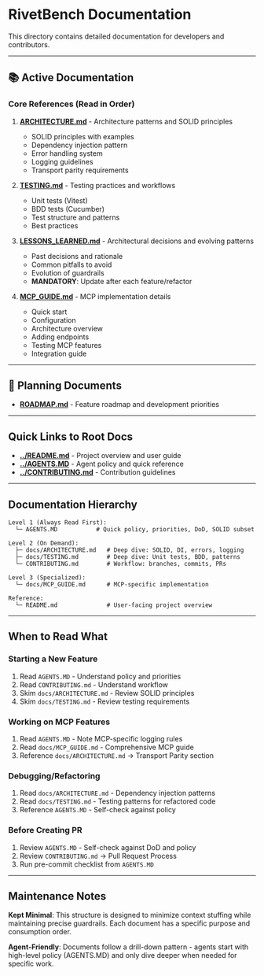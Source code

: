 # RivetBench Documentation

This directory contains detailed documentation for developers and contributors.

---

## 📚 Active Documentation

### Core References (Read in Order)

1. **[ARCHITECTURE.md](./ARCHITECTURE.md)** - Architecture patterns and SOLID principles
   - SOLID principles with examples
   - Dependency injection pattern
   - Error handling system
   - Logging guidelines
   - Transport parity requirements

2. **[TESTING.md](./TESTING.md)** - Testing practices and workflows
   - Unit tests (Vitest)
   - BDD tests (Cucumber)
   - Test structure and patterns
   - Best practices

3. **[LESSONS_LEARNED.md](./LESSONS_LEARNED.md)** - Architectural decisions and evolving patterns
   - Past decisions and rationale
   - Common pitfalls to avoid
   - Evolution of guardrails
   - **MANDATORY**: Update after each feature/refactor

4. **[MCP_GUIDE.md](./MCP_GUIDE.md)** - MCP implementation details
   - Quick start
   - Configuration
   - Architecture overview
   - Adding endpoints
   - Testing MCP features
   - Integration guide

---

## 🚀 Planning Documents

- **[ROADMAP.md](./ROADMAP.md)** - Feature roadmap and development priorities

---

## Quick Links to Root Docs

- **[../README.md](../README.md)** - Project overview and user guide
- **[../AGENTS.MD](../AGENTS.MD)** - Agent policy and quick reference
- **[../CONTRIBUTING.md](../CONTRIBUTING.md)** - Contribution guidelines

---

## Documentation Hierarchy

```
Level 1 (Always Read First):
  └─ AGENTS.MD           # Quick policy, priorities, DoD, SOLID subset

Level 2 (On Demand):
  ├─ docs/ARCHITECTURE.md   # Deep dive: SOLID, DI, errors, logging
  ├─ docs/TESTING.md        # Deep dive: Unit tests, BDD, patterns
  └─ CONTRIBUTING.md        # Workflow: branches, commits, PRs

Level 3 (Specialized):
  └─ docs/MCP_GUIDE.md      # MCP-specific implementation

Reference:
  └─ README.md              # User-facing project overview
```

---

## When to Read What

### Starting a New Feature
1. Read `AGENTS.MD` - Understand policy and priorities
2. Read `CONTRIBUTING.md` - Understand workflow
3. Skim `docs/ARCHITECTURE.md` - Review SOLID principles
4. Skim `docs/TESTING.md` - Review testing requirements

### Working on MCP Features
1. Read `AGENTS.MD` - Note MCP-specific logging rules
2. Read `docs/MCP_GUIDE.md` - Comprehensive MCP guide
3. Reference `docs/ARCHITECTURE.md` → Transport Parity section

### Debugging/Refactoring
1. Read `docs/ARCHITECTURE.md` - Dependency injection patterns
2. Read `docs/TESTING.md` - Testing patterns for refactored code
3. Reference `AGENTS.MD` - Self-check against policy

### Before Creating PR
1. Review `AGENTS.MD` - Self-check against DoD and policy
2. Review `CONTRIBUTING.md` → Pull Request Process
3. Run pre-commit checklist from `AGENTS.MD`

---

## Maintenance Notes

**Kept Minimal**: This structure is designed to minimize context stuffing while maintaining precise guardrails. Each document has a specific purpose and consumption order.

**Agent-Friendly**: Documents follow a drill-down pattern - agents start with high-level policy (AGENTS.MD) and only dive deeper when needed for specific work.
